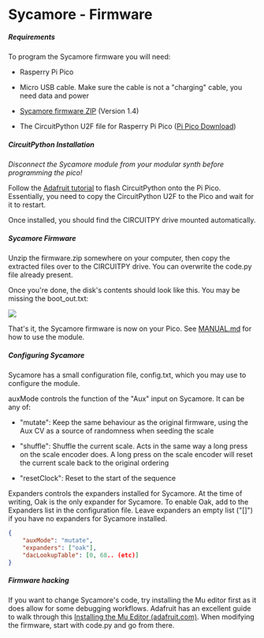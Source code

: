 # Sycamore - Firmware

##### Requirements

To program the Sycamore firmware you will need:

- Rasperry Pi Pico

- Micro USB cable. Make sure the cable is not a "charging" cable, you need data and power

- [Sycamore firmware ZIP](https://raw.githubusercontent.com/tpcarlson/synth-diy/main/sycamore/firmware/sycamore-1.4.zip) (Version 1.4)

- The CircuitPython U2F file for Rasperry Pi Pico ([Pi Pico Download](https://circuitpython.org/board/raspberry_pi_pico/))

##### CircuitPython Installation

*Disconnect the Sycamore module from your modular synth before programming the pico!*

Follow the [Adafruit tutorial]((https://learn.adafruit.com/getting-started-with-raspberry-pi-pico-circuitpython/circuitpython)) to flash CircuitPython onto the Pi Pico. Essentially, you need to copy the CircuitPython U2F to the Pico and wait for it to restart.

Once installed, you should find the CIRCUITPY drive mounted automatically.

##### Sycamore Firmware

Unzip the firmware.zip somewhere on your computer, then copy the extracted files over to the CIRCUITPY drive. You can overwrite the code.py file already present.

Once you're done, the disk's contents should look like this. You may be missing the boot_out.txt:

![](images/firmware.png)

That's it, the Sycamore firmware is now on your Pico. See [MANUAL.md](MANUAL.md) for how to use the module.

##### Configuring Sycamore

Sycamore has a small configuration file, config.txt, which you may use to configure the module.

auxMode controls the function of the "Aux" input on Sycamore. It can be any of:

- "mutate": Keep the same behaviour as the original firmware, using the Aux CV as a source of randomness when seeding the scale

- "shuffle": Shuffle the current scale. Acts in the same way a long press on the scale encoder does. A long press on the scale encoder will reset the current scale back to the original ordering

- "resetClock": Reset to the start of the sequence

Expanders controls the expanders installed for Sycamore. At the time of writing, Oak is the only expander for Sycamore. To enable Oak, add to the Expanders list in the configuration file. Leave expanders an empty list ("[]") if you have no expanders for Sycamore installed.

```json
{
    "auxMode": "mutate",
    "expanders": ["oak"],
    "dacLookupTable": [0, 68.. (etc)]
}
```

##### Firmware hacking

If you want to change Sycamore's code, try installing the Mu editor first as it does allow for some debugging workflows. Adafruit has an excellent guide to walk through this [Installing the Mu Editor (adafruit.com)](https://learn.adafruit.com/welcome-to-circuitpython/installing-mu-editor). When modifying the firmware, start with code.py and go from there.
